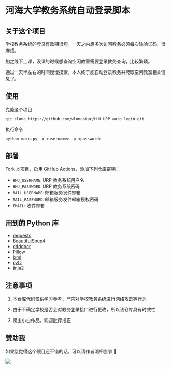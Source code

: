 # 河海大学教务系统自动登录脚本

## 关于这个项目

学校教务系统的登录有效期很短，一天之内想多次访问教务必须每次输验证码，很麻烦。

加之线下上课，没课的时候想查询空闲教室需要登录教务查询，比较繁琐。

通过一天半左右的时间慢慢摸索，本人终于能自动登录教务并爬取空闲教室相关信息了。

## 使用

克隆这个项目

```
git clone https://github.com/wlonestar/HHU_URP_auto_login.git
```

执行命令

```shell
python main.py -u <username> -p <password>
```

## 部署

Fork 本项目，启用 GitHub Actions，添加下列仓库密钥：

- `HHU_USERNAME`: URP 教务系统用户名
- `HHU_PASSWORD`: URP 教务系统密码
- `MAIL_USERNAME`: 邮箱服务发件邮箱
- `MAIL_PASSWORD`: 邮箱服务发件邮箱授权密码
- `EMAIL`: 收件邮箱

## 用到的 Python 库

- [requests](https://pypi.org/project/requests/)
- [BeautifulSoup4](https://pypi.org/project/beautifulsoup4/)
- [ddddocr](https://github.com/sml2h3/ddddocr)
- [Pillow](https://pillow.readthedocs.io/en/stable/)
- [lxml](https://pypi.org/project/lxml/)
- [pytz](https://pypi.org/project/pytz/)
- [jinja2](https://pypi.org/project/Jinja2/)

## 注意事项

1. 本仓库代码仅供学习参考，严禁对学校教务系统进行网络攻击等行为

2. 由于不确定学校是否会对教务登录接口进行更改，所以该仓库具有时效性

3. 爬虫小白作品，欢迎批评指正

## 赞助我

如果您觉得这个项目还不错的话，可以请作者喝杯咖啡 🤩

![](https://mypic-1305118058.cos.ap-hongkong.myqcloud.com/img/money.jpg)